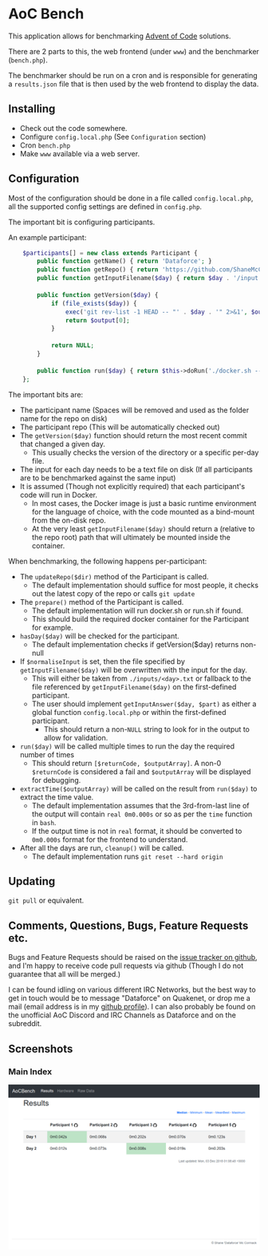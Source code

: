 # AoC Bench

This application allows for benchmarking [Advent of Code](https://adventofcode.com/) solutions.

There are 2 parts to this, the web frontend (under `www`) and the benchmarker (`bench.php`).

The benchmarker should be run on a cron and is responsible for generating a `results.json` file that is then used by the web frontend to display the data.

## Installing

 - Check out the code somewhere.
 - Configure `config.local.php` (See `Configuration` section)
 - Cron `bench.php`
 - Make `www` available via a web server.

## Configuration

Most of the configuration should be done in a file called `config.local.php`, all the supported config settings are defined in `config.php`.

The important bit is configuring participants.

An example participant:

```php
	$participants[] = new class extends Participant {
		public function getName() { return 'Dataforce'; }
		public function getRepo() { return 'https://github.com/ShaneMcC/aoc-2018'; }
		public function getInputFilename($day) { return $day . '/input.txt'; }

		public function getVersion($day) {
			if (file_exists($day)) {
				exec('git rev-list -1 HEAD -- "' . $day . '" 2>&1', $output);
				return $output[0];
			}

			return NULL;
		}

		public function run($day) { return $this->doRun('./docker.sh --time ' . $day . ' 2>&1'); }
	};
```

The important bits are:
 - The participant name (Spaces will be removed and used as the folder name for the repo on disk)
 - The participant repo (This will be automatically checked out)
 - The `getVersion($day)` function should return the most recent commit that changed a given day.
   - This usually checks the version of the directory or a specific per-day file.
 - The input for each day needs to be a text file on disk (If all participants are to be benchmarked against the same input)
 - It is assumed (Though not explicitly required) that each participant's code will run in Docker.
   - In most cases, the Docker image is just a basic runtime environment for the language of choice, with the code mounted as a bind-mount from the on-disk repo.
   - At the very least `getInputFilename($day)` should return a (relative to the repo root) path that will ultimately be mounted inside the container.

When benchmarking, the following happens per-participant:
 - The `updateRepo($dir)` method of the Participant is called.
   - The default implementation should suffice for most people, it checks out the latest copy of the repo or calls `git update`
 - The `prepare()` method of the Participant is called.
   - The default implementation will run docker.sh or run.sh if found.
   - This should build the required docker container for the Participant for example.
 - `hasDay($day)` will be checked for the participant.
   - The default implementation checks if getVersion($day) returns non-null
 - If `$normaliseInput` is set, then the file specified by `getInputFilename($day)` will be overwritten with the input for the day.
   - This will either be taken from `./inputs/<day>.txt` or fallback to the file referenced by `getInputFilename($day)` on the first-defined participant.
   - The user should implement `getInputAnswer($day, $part)` as either a global function `config.local.php` or within the first-defined participant.
     - This should return a non-`NULL` string to look for in the output to allow for validation.
 - `run($day)` will be called multiple times to run the day the required number of times
   - This should return `[$returnCode, $outputArray]`. A non-0 `$returnCode` is considered a fail and `$outputArray` will be displayed for debugging.
 - `extractTime($outputArray)` will be called on the result from `run($day)` to extract the time value.
   - The default implementation assumes that the 3rd-from-last line of the output will contain `real 0m0.000s` or so as per the `time` function in `bash`.
   - If the output time is not in `real` format, it should be converted to `0m0.000s` format for the frontend to understand.
 - After all the days are run, `cleanup()` will be called.
   - The default implementation runs `git reset --hard origin`


## Updating

`git pull` or equivalent.

## Comments, Questions, Bugs, Feature Requests etc.

Bugs and Feature Requests should be raised on the [issue tracker on github](https://github.com/ShaneMcC/aocbench/issues), and I'm happy to receive code pull requests via github (Though I do not guarantee that all will be merged.)

I can be found idling on various different IRC Networks, but the best way to get in touch would be to message "Dataforce" on Quakenet, or drop me a mail (email address is in my [github profile](https://github.com/ShaneMcC)). I can also probably be found on the unofficial AoC Discord and IRC Channels as Dataforce and on the subreddit.

## Screenshots

### Main Index
![Main Index](/AoCBench.png?raw=true "Main Table View")
